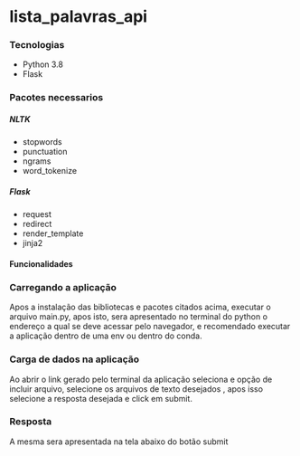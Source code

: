 # lista_palavras_api


### Tecnologias

- Python 3.8
- Flask

### Pacotes necessarios
##### NLTK
- stopwords
- punctuation
- ngrams
- word_tokenize

##### Flask
- request
- redirect
- render_template
- jinja2

#### Funcionalidades

### Carregando a aplicação 
Apos a instalação das bibliotecas e pacotes citados acima,
executar o arquivo main.py, apos isto, sera apresentado no terminal do python o endereço a qual se deve acessar pelo navegador, e recomendado executar a aplicação dentro de uma env ou dentro do conda.

### Carga de dados na aplicação
Ao abrir o link gerado pelo terminal da aplicação  seleciona e opção de incluir arquivo, selecione os arquivos de texto desejados , apos isso selecione a resposta desejada e click em submit.
### Resposta
A mesma sera apresentada na tela abaixo do botão submit
